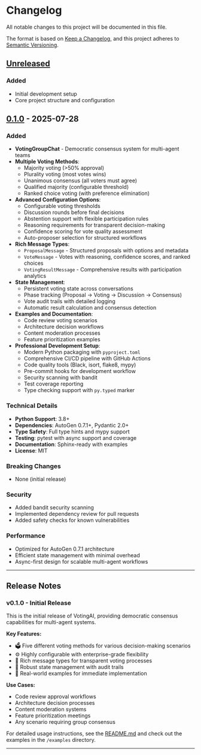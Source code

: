 # Changelog

All notable changes to this project will be documented in this file.

The format is based on [Keep a Changelog](https://keepachangelog.com/en/1.0.0/),
and this project adheres to [Semantic Versioning](https://semver.org/spec/v2.0.0.html).

## [Unreleased]

### Added
- Initial development setup
- Core project structure and configuration

## [0.1.0] - 2025-07-28

### Added
- **VotingGroupChat** - Democratic consensus system for multi-agent teams
- **Multiple Voting Methods**:
  - Majority voting (>50% approval)
  - Plurality voting (most votes wins)
  - Unanimous consensus (all voters must agree)
  - Qualified majority (configurable threshold)
  - Ranked choice voting (with preference elimination)
- **Advanced Configuration Options**:
  - Configurable voting thresholds
  - Discussion rounds before final decisions
  - Abstention support with flexible participation rules
  - Reasoning requirements for transparent decision-making
  - Confidence scoring for vote quality assessment
  - Auto-proposer selection for structured workflows
- **Rich Message Types**:
  - `ProposalMessage` - Structured proposals with options and metadata
  - `VoteMessage` - Votes with reasoning, confidence scores, and ranked choices
  - `VotingResultMessage` - Comprehensive results with participation analytics
- **State Management**:
  - Persistent voting state across conversations
  - Phase tracking (Proposal → Voting → Discussion → Consensus)
  - Vote audit trails with detailed logging
  - Automatic result calculation and consensus detection
- **Examples and Documentation**:
  - Code review voting scenarios
  - Architecture decision workflows
  - Content moderation processes
  - Feature prioritization examples
- **Professional Development Setup**:
  - Modern Python packaging with `pyproject.toml`
  - Comprehensive CI/CD pipeline with GitHub Actions
  - Code quality tools (Black, isort, flake8, mypy)
  - Pre-commit hooks for development workflow
  - Security scanning with bandit
  - Test coverage reporting
  - Type checking support with `py.typed` marker

### Technical Details
- **Python Support**: 3.8+
- **Dependencies**: AutoGen 0.7.1+, Pydantic 2.0+
- **Type Safety**: Full type hints and mypy support
- **Testing**: pytest with async support and coverage
- **Documentation**: Sphinx-ready with examples
- **License**: MIT

### Breaking Changes
- None (initial release)

### Security
- Added bandit security scanning
- Implemented dependency review for pull requests
- Added safety checks for known vulnerabilities

### Performance
- Optimized for AutoGen 0.7.1 architecture
- Efficient state management with minimal overhead
- Async-first design for scalable multi-agent workflows

---

## Release Notes

### v0.1.0 - Initial Release

This is the initial release of VotingAI, providing democratic consensus capabilities for multi-agent systems.

**Key Features:**
- 🗳️ Five different voting methods for various decision-making scenarios
- ⚙️ Highly configurable with enterprise-grade flexibility
- 📨 Rich message types for transparent voting processes
- 🔄 Robust state management with audit trails
- 🎯 Real-world examples for immediate implementation

**Use Cases:**
- Code review approval workflows
- Architecture decision processes
- Content moderation systems
- Feature prioritization meetings
- Any scenario requiring group consensus

For detailed usage instructions, see the [README.md](README.md) and check out the examples in the `/examples` directory.


---

[Unreleased]: https://github.com/your-username/votingai/compare/v0.1.0...HEAD
[0.1.0]: https://github.com/your-username/votingai/releases/tag/v0.1.0